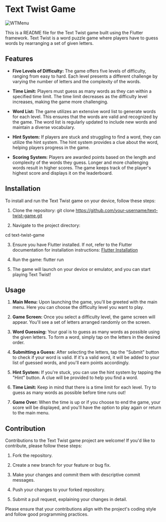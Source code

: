 # Text Twist Game

![WTMenu](https://github.com/BooManLag/text_twist_game/assets/74959572/42398ac7-ccea-4577-a8db-0683de90764a)


This is a README file for the Text Twist game built using the Flutter framework. Text Twist is a word puzzle game where players have to guess words by rearranging a set of given letters.

## Features

- **Five Levels of Difficulty:** The game offers five levels of difficulty, ranging from easy to hard. Each level presents a different challenge by varying the number of letters and the complexity of the words.

- **Time Limit:** Players must guess as many words as they can within a specified time limit. The time limit decreases as the difficulty level increases, making the game more challenging.

- **Word List:** The game utilizes an extensive word list to generate words for each level. This ensures that the words are valid and recognized by the game. The word list is regularly updated to include new words and maintain a diverse vocabulary.

- **Hint System:** If players are stuck and struggling to find a word, they can utilize the hint system. The hint system provides a clue about the word, helping players progress in the game.

- **Scoring System:** Players are awarded points based on the length and complexity of the words they guess. Longer and more challenging words result in higher scores. The game keeps track of the player's highest score and displays it on the leaderboard.

## Installation

To install and run the Text Twist game on your device, follow these steps:

1. Clone the repository:
git clone https://github.com/your-username/text-twist-game.git


2. Navigate to the project directory:

cd text-twist-game


3. Ensure you have Flutter installed. If not, refer to the Flutter documentation for installation instructions: [Flutter Installation](https://flutter.dev/docs/get-started/install)

4. Run the game:
flutter run


5. The game will launch on your device or emulator, and you can start playing Text Twist!

## Usage

1. **Main Menu:** Upon launching the game, you'll be greeted with the main menu. Here you can choose the difficulty level you want to play.

2. **Game Screen:** Once you select a difficulty level, the game screen will appear. You'll see a set of letters arranged randomly on the screen.

3. **Word Guessing:** Your goal is to guess as many words as possible using the given letters. To form a word, simply tap on the letters in the desired order.

4. **Submitting a Guess:** After selecting the letters, tap the "Submit" button to check if your word is valid. If it's a valid word, it will be added to your list of guessed words, and you'll earn points accordingly.

5. **Hint System:** If you're stuck, you can use the hint system by tapping the "Hint" button. A clue will be provided to help you find a word.

6. **Time Limit:** Keep in mind that there is a time limit for each level. Try to guess as many words as possible before time runs out!

7. **Game Over:** When the time is up or if you choose to end the game, your score will be displayed, and you'll have the option to play again or return to the main menu.

## Contribution

Contributions to the Text Twist game project are welcome! If you'd like to contribute, please follow these steps:

1. Fork the repository.

2. Create a new branch for your feature or bug fix.

3. Make your changes and commit them with descriptive commit messages.

4. Push your changes to your forked repository.

5. Submit a pull request, explaining your changes in detail.

Please ensure that your contributions align with the project's coding style and follow good programming practices.


